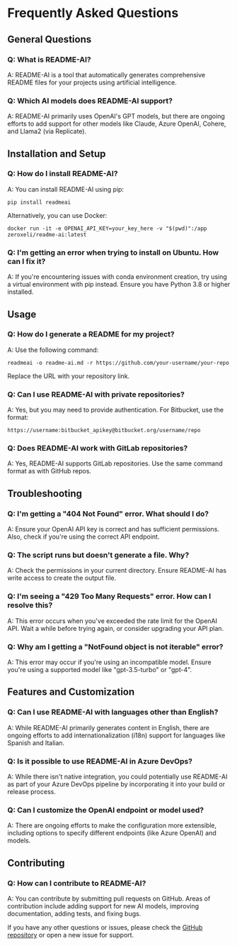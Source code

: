 # Frequently Asked Questions

## General Questions

### Q: What is README-AI?
A: README-AI is a tool that automatically generates comprehensive README files for your projects using artificial intelligence.

### Q: Which AI models does README-AI support?
A: README-AI primarily uses OpenAI's GPT models, but there are ongoing efforts to add support for other models like Claude, Azure OpenAI, Cohere, and Llama2 (via Replicate).

## Installation and Setup

### Q: How do I install README-AI?
A: You can install README-AI using pip:
```
pip install readmeai
```
Alternatively, you can use Docker:
```
docker run -it -e OPENAI_API_KEY=your_key_here -v "$(pwd)":/app zeroxeli/readme-ai:latest
```

### Q: I'm getting an error when trying to install on Ubuntu. How can I fix it?
A: If you're encountering issues with conda environment creation, try using a virtual environment with pip instead. Ensure you have Python 3.8 or higher installed.

## Usage

### Q: How do I generate a README for my project?
A: Use the following command:
```
readmeai -o readme-ai.md -r https://github.com/your-username/your-repo
```
Replace the URL with your repository link.

### Q: Can I use README-AI with private repositories?
A: Yes, but you may need to provide authentication. For Bitbucket, use the format:
```
https://username:bitbucket_apikey@bitbucket.org/username/repo
```

### Q: Does README-AI work with GitLab repositories?
A: Yes, README-AI supports GitLab repositories. Use the same command format as with GitHub repos.

## Troubleshooting

### Q: I'm getting a "404 Not Found" error. What should I do?
A: Ensure your OpenAI API key is correct and has sufficient permissions. Also, check if you're using the correct API endpoint.

### Q: The script runs but doesn't generate a file. Why?
A: Check the permissions in your current directory. Ensure README-AI has write access to create the output file.

### Q: I'm seeing a "429 Too Many Requests" error. How can I resolve this?
A: This error occurs when you've exceeded the rate limit for the OpenAI API. Wait a while before trying again, or consider upgrading your API plan.

### Q: Why am I getting a "NotFound object is not iterable" error?
A: This error may occur if you're using an incompatible model. Ensure you're using a supported model like "gpt-3.5-turbo" or "gpt-4".

## Features and Customization

### Q: Can I use README-AI with languages other than English?
A: While README-AI primarily generates content in English, there are ongoing efforts to add internationalization (i18n) support for languages like Spanish and Italian.

### Q: Is it possible to use README-AI in Azure DevOps?
A: While there isn't native integration, you could potentially use README-AI as part of your Azure DevOps pipeline by incorporating it into your build or release process.

### Q: Can I customize the OpenAI endpoint or model used?
A: There are ongoing efforts to make the configuration more extensible, including options to specify different endpoints (like Azure OpenAI) and models.

## Contributing

### Q: How can I contribute to README-AI?
A: You can contribute by submitting pull requests on GitHub. Areas of contribution include adding support for new AI models, improving documentation, adding tests, and fixing bugs.

If you have any other questions or issues, please check the [GitHub repository](https://github.com/eli64s/readme-ai) or open a new issue for support.


<!--
**OpenAI API Key**

An OpenAI API account and API key are needed to use readme-ai. Get started by creating an account [here](https://platform.openai.com/docs/quickstart/account-setup). Once you have an account, you can create an API key on the [API settings page](https://platform.openai.com/api-keys).

> [!WARNING]
>
> Before using readme-ai, its essential to understand the potential risks and costs associated with using AI-powered tools.
>
> * **Review Sensitive Information**: Ensure all content in your repository is free of sensitive information before running the tool. This project does not remove sensitive data from your codebase, nor from the output README file.
>
> * **API Usage Costs**: The OpenAI API is not free and costs can accumulate quickly! You will be charged for each request made by readme-ai. Be sure to monitor API usage costs using the [OpenAI API Usage Dashboard](https://platform.openai.com/account/usage).
-->
